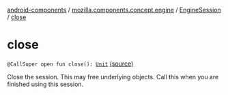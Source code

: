 [android-components](../../index.md) / [mozilla.components.concept.engine](../index.md) / [EngineSession](index.md) / [close](./close.md)

# close

`@CallSuper open fun close(): `[`Unit`](https://kotlinlang.org/api/latest/jvm/stdlib/kotlin/-unit/index.html) [(source)](https://github.com/mozilla-mobile/android-components/blob/master/components/concept/engine/src/main/java/mozilla/components/concept/engine/EngineSession.kt#L587)

Close the session. This may free underlying objects. Call this when you are finished using
this session.

